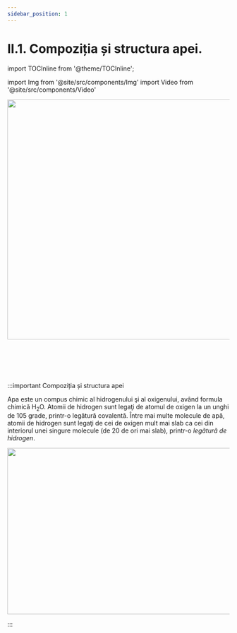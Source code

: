 ```yaml
---
sidebar_position: 1
---
```


# II.1. Compoziția și structura apei.



import TOCInline from '@theme/TOCInline';

<TOCInline toc={toc} />




import Img from '@site/src/components/Img'
import Video from '@site/src/components/Video'






<Img className="img-responsive4" src="biologie/chimiainlumeavie/apa-sursa-vitala/2_Poza1_ShemaApa_vers2.jpg" lazy={false} width="1000" height="544" />




<br></br>
<br></br>





:::important Compoziția și structura apei


Apa este un compus chimic al hidrogenului şi al oxigenului, având formula chimică H<sub>2</sub>O. Atomii de hidrogen sunt legaţi de atomul de oxigen la un unghi de 105 grade, printr-o legătură covalentă. Între mai multe molecule de apă, atomii de hidrogen sunt legaţi de cei de oxigen mult mai slab ca cei din interiorul unei singure molecule (de 20 de ori mai slab), printr-o _legătură de hidrogen_.




<Img className="img-responsive4" src="biologie/chimiainlumeavie/apa-sursa-vitala/2_4_Poza1_SchemaCompozitieApa_vers2.jpg" lazy={false} width="1000" height="377" />



:::




<br></br>
<br></br>






